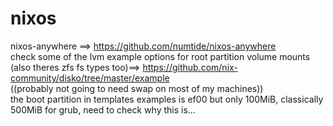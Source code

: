# nixos
nixos-anywhere ==> https://github.com/numtide/nixos-anywhere  
check some of the lvm example options for root partition volume mounts (also theres zfs fs types too)==> https://github.com/nix-community/disko/tree/master/example  
((probably not going to need swap on most of my machines))  
the boot partition in templates examples is ef00 but only 100MiB, classically 500MiB for grub, need to check why this is...   
